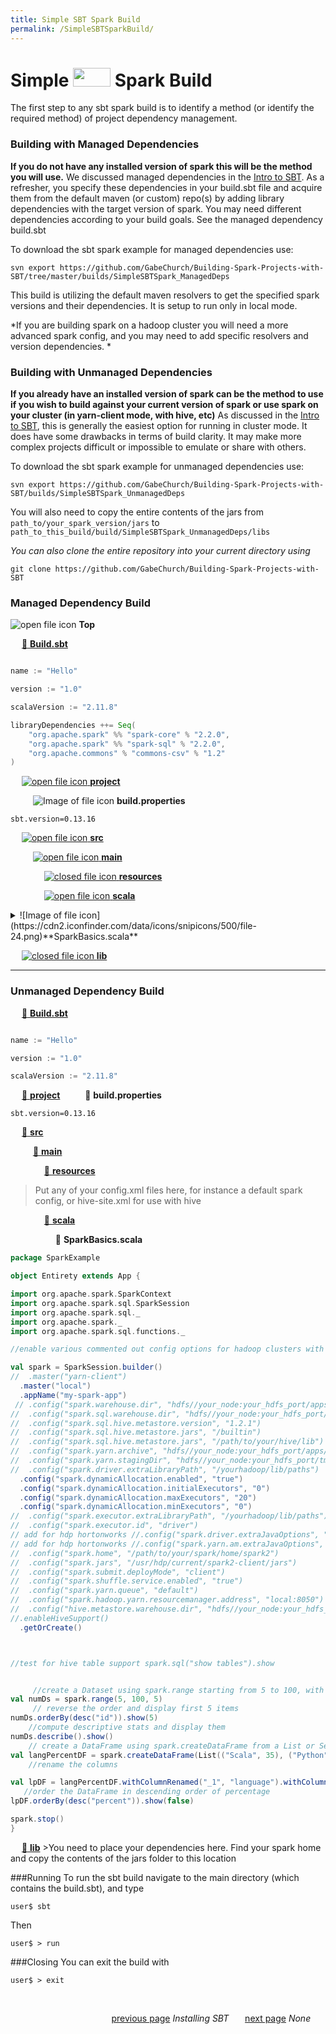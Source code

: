 ```yaml
---
title: Simple SBT Spark Build
permalink: /SimpleSBTSparkBuild/
---
```




 Simple <a href="http://www.scala-sbt.org/release/docs/files/"><img src ="http://www.scala-sbt.org/assets/sbt-logo.svg" width="60" height="30" border="0" ></a> Spark Build  
====================


The first step to any sbt spark build is to identify a method (or identify the required method) of project dependency management. 

### Building with Managed Dependencies

**If you do not have any installed version of spark this will be the method you will use.** We discussed managed dependencies in the [Intro to SBT][3]. As a refresher, you specify these dependencies in your build.sbt file and acquire them from the default maven (or custom) repo(s) by adding library dependencies with the target version of spark. You may need different dependencies according to your build goals. See the managed dependency build.sbt

To download the sbt spark example for managed dependencies use:
```
svn export https://github.com/GabeChurch/Building-Spark-Projects-with-SBT/tree/master/builds/SimpleSBTSpark_ManagedDeps

```
This build is utilizing the default maven resolvers to get the specified spark versions and their dependencies. It is setup to run only in local mode.


*If you are building spark on a hadoop cluster you will need a more advanced spark config, and you may need to add specific resolvers and version dependencies. *

### Building with Unmanaged Dependencies

**If you already have an installed version of spark can be the method to use if you wish to build against your current version of spark or use spark on your cluster (in yarn-client mode, with hive, etc)** As discussed in the [Intro to SBT][3], this is generally the easiest option for running in cluster mode. It does have some drawbacks in terms of build clarity. It may make more complex projects difficult or impossible to emulate or share with others. 

To download the sbt spark example for unmanaged dependencies use:
```
svn export https://github.com/GabeChurch/Building-Spark-Projects-with-SBT/builds/SimpleSBTSpark_UnmanagedDeps
```

You will also need to copy the entire contents of the jars from ```path_to/your_spark_version/jars``` to ```path_to_this_build/build/SimpleSBTSpark_UnmanagedDeps/libs ```



*You can also clone the entire repository into your current directory using*
```
git clone https://github.com/GabeChurch/Building-Spark-Projects-with-SBT
```


### Managed Dependency Build
![open file icon](https://cdn2.iconfinder.com/data/icons/snipicons/5000/folder-open-24.png) **Top**

&emsp; [:page_with_curl: **Build.sbt**](#none)
```scala

name := "Hello"

version := "1.0"

scalaVersion := "2.11.8"

libraryDependencies ++= Seq(
    "org.apache.spark" %% "spark-core" % "2.2.0",
    "org.apache.spark" %% "spark-sql" % "2.2.0",
    "org.apache.commons" % "commons-csv" % "1.2"
)
```

&emsp; [![open file icon](https://cdn2.iconfinder.com/data/icons/snipicons/5000/folder-open-24.png) **project**](#none)

&emsp; &emsp; ![Image of file icon](https://cdn2.iconfinder.com/data/icons/snipicons/500/file-24.png) **build.properties**
```
sbt.version=0.13.16
```

&emsp; [![open file icon](https://cdn2.iconfinder.com/data/icons/snipicons/5000/folder-open-24.png) **src**](#none)

&emsp; &emsp; [![open file icon](https://cdn2.iconfinder.com/data/icons/snipicons/5000/folder-open-24.png) **main**](#none)

&emsp; &emsp; &emsp; [![closed file icon](https://cdn2.iconfinder.com/data/icons/snipicons/5000/folder-close-24.png) **resources**](#none)

&emsp; &emsp; &emsp; [![open file icon](https://cdn2.iconfinder.com/data/icons/snipicons/5000/folder-open-24.png) **scala**](#none)
 
 <details> <summary> ![Image of file icon](https://cdn2.iconfinder.com/data/icons/snipicons/500/file-24.png)**SparkBasics.scala**</summary>
 
 ```scala
package SparkExample
object entirety extends App {

import org.apache.spark.SparkContext
import org.apache.spark.sql.SparkSession
import org.apache.spark.sql._
import org.apache.spark._
import org.apache.spark.sql.functions._

//Creating A SparkSession
val spark = SparkSession.builder()
  .master("local")
  .appName("my-spark-app")
  .getOrCreate()

//create a Dataset using spark.range starting from 5 to 100, with increments of 5
val numDs = spark.range(5, 100, 5)
     // reverse the order and display first 5 items
numDs.orderBy(desc("id")).show(5)
    //compute descriptive stats and display them
numDs.describe().show()
    // create a DataFrame using spark.createDataFrame from a List or Seq
val langPercentDF = spark.createDataFrame(List(("Scala", 35), ("Python", 30), ("R", 15), ("Java", 20)))
    //rename the columns
val lpDF = langPercentDF.withColumnRenamed("_1", "language").withColumnRenamed("_2", "percent")
   //order the DataFrame in descending order of percentage
lpDF.orderBy(desc("percent")).show(false)

spark.stop()
}
```
</details>

&emsp; [![closed file icon](https://cdn2.iconfinder.com/data/icons/snipicons/5000/folder-close-24.png) **lib**](#none)

----------


### Unmanaged Dependency Build


&emsp; [:page_with_curl: **Build.sbt**](#none)
```scala

name := "Hello"

version := "1.0"

scalaVersion := "2.11.8"
```

&emsp; [:open_file_folder: **project**](#none)
&emsp; &emsp; :page_with_curl: **build.properties**
```
sbt.version=0.13.16
```

&emsp; [:open_file_folder: **src**](#none)

&emsp; &emsp; [:open_file_folder: **main**](#none)

&emsp; &emsp; &emsp; [:open_file_folder: **resources**](#none)
>Put any of your config.xml files here, for instance a default spark config, or hive-site.xml for use with hive

&emsp; &emsp; &emsp; [:open_file_folder: **scala**](#none)

&emsp; &emsp; &emsp; &emsp; :page_with_curl: **SparkBasics.scala**

```scala
package SparkExample

object Entirety extends App {

import org.apache.spark.SparkContext
import org.apache.spark.sql.SparkSession
import org.apache.spark.sql._
import org.apache.spark._
import org.apache.spark.sql.functions._

//enable various commented out config options for hadoop clusters with hive

val spark = SparkSession.builder()
//  .master("yarn-client")
  .master("local")
  .appName("my-spark-app")
 // .config("spark.warehouse.dir", "hdfs//your_node:your_hdfs_port/apps/hive/warehouse")
//  .config("spark.sql.warehouse.dir", "hdfs//your_node:your_hdfs_port/apps/hive/warehouse")
//  .config("spark.sql.hive.metastore.version", "1.2.1")
//  .config("spark.sql.hive.metastore.jars", "/builtin")
//  .config("spark.sql.hive.metastore.jars", "/path/to/your/hive/lib")
//  .config("spark.yarn.archive", "hdfs//your_node:your_hdfs_port/apps/spark2/spark2-hdp-yarn-archive.tar.gz")
//  .config("spark.yarn.stagingDir", "hdfs//your_node:your_hdfs_port/tmp/")
//  .config("spark.driver.extraLibraryPath", "/yourhadoop/lib/paths")
  .config("spark.dynamicAllocation.enabled", "true")
  .config("spark.dynamicAllocation.initialExecutors", "0")
  .config("spark.dynamicAllocation.maxExecutors", "20")
  .config("spark.dynamicAllocation.minExecutors", "0")
//  .config("spark.executor.extraLibraryPath", "/yourhadoop/lib/paths")
//  .config("spark.executor.id", "driver")
// add for hdp hortonworks //.config("spark.driver.extraJavaOptions", "-Dhdp.version=2.6.0.3-8")
// add for hdp hortonworks //.config("spark.yarn.am.extraJavaOptions", "-Dhdp.version=2.6.0.3-8")
//  .config("spark.home", "/path/to/your/spark/home/spark2")
//  .config("spark.jars", "/usr/hdp/current/spark2-client/jars")
//  .config("spark.submit.deployMode", "client")
//  .config("spark.shuffle.service.enabled", "true")
//  .config("spark.yarn.queue", "default")
//  .config("spark.hadoop.yarn.resourcemanager.address", "local:8050")
//  .config("hive.metastore.warehouse.dir", "hdfs//your_node:your_hdfs_port/apps/hive/warehouse")
//.enableHiveSupport()
  .getOrCreate()



//test for hive table support spark.sql("show tables").show


     //create a Dataset using spark.range starting from 5 to 100, with increments of 5
val numDs = spark.range(5, 100, 5)
     // reverse the order and display first 5 items
numDs.orderBy(desc("id")).show(5)
    //compute descriptive stats and display them
numDs.describe().show()
    // create a DataFrame using spark.createDataFrame from a List or Seq
val langPercentDF = spark.createDataFrame(List(("Scala", 35), ("Python", 30), ("R", 15), ("Java", 20)))
    //rename the columns

val lpDF = langPercentDF.withColumnRenamed("_1", "language").withColumnRenamed("_2", "percent")
   //order the DataFrame in descending order of percentage
lpDF.orderBy(desc("percent")).show(false)

spark.stop()
}

```

&emsp; [:open_file_folder: **lib**](#none)
	>You need to place your dependencies here. Find your spark home and copy the contents of the jars folder to this location


###Running
To run the sbt build navigate to the main directory (which contains the build.sbt), and type
```
user$ sbt
```
Then  
```
user$ > run
```

###Closing
You can exit the build with

```
user$ > exit
```






&ensp;
&ensp;
&ensp;


&emsp; &emsp; &emsp; &emsp; &emsp; &emsp; &emsp; &emsp; &emsp; [previous page][1] *Installing SBT* &ensp; &ensp; [next page](#none) *None* 

 [1]: https://gabechurch.github.io/Building-Spark-Projects-with-SBT/InstallingSBT/

[3]:https://github.com/GabeChurch/Building-Spark-Projects-with-SBT/blob/master/docs/Intro%20to%20SBT.md